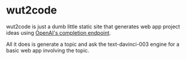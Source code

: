 # wut2code
wut2code is just a dumb little static site that generates web app project ideas
using [OpenAI's completion endpoint](https://beta.openai.com/docs/guides/completion).

All it does is generate a topic and ask the text-davinci-003 engine for a basic web app involving the topic.
